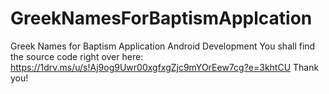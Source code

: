 # GreekNamesForBaptismApplcation
Greek Names for Baptism Application Android Development
You shall find the source code right over here: https://1drv.ms/u/s!Aj9og9Uwr00xgfxgZjc9mYOrEew7cg?e=3khtCU
Thank you!
